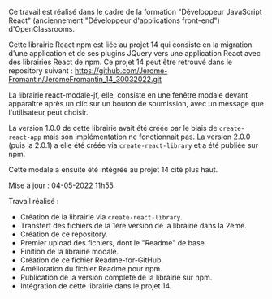 Ce travail est réalisé dans le cadre de la formation "Développeur JavaScript React" (anciennement "Développeur d'applications front-end") d'OpenClassrooms.

Cette librairie React npm est liée au projet 14 qui consiste en la migration d'une application et de ses plugins JQuery vers une application React avec des librairies React de npm.
Ce projet 14 peut être retrouvé dans le repository suivant :
https://github.com/Jerome-Fromantin/JeromeFromantin_14_30032022.git

La librairie react-modale-jf, elle, consiste en une fenêtre modale devant apparaître après un clic sur un bouton de soumission, avec un message que l'utilisateur peut choisir.

La version 1.0.0 de cette librairie avait été créée par le biais de `create-react-app` mais son implémentation ne fonctionnait pas. La version 2.0.0 (puis la 2.0.1) a elle été créée via `create-react-library` et a été publiée sur npm.

Cette modale a ensuite été intégrée au projet 14 cité plus haut.

Mise à jour : 04-05-2022 11h55

Travail réalisé :
- Création de la librairie via `create-react-library`.
- Transfert des fichiers de la 1ère version de la librairie dans la 2ème.
- Création de ce repository.
- Premier upload des fichiers, dont le "Readme" de base.
- Finition de la librairie modale.
- Création de ce fichier Readme-for-GitHub.
- Amélioration du fichier Readme pour npm.
- Publication de la version complète de la librairie sur npm.
- Intégration de cette librairie dans le projet 14.